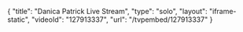 {
    "title": "Danica Patrick Live Stream",
    "type": "solo",
    "layout": "iframe-static",
    "videoId": "127913337",
    "url": "\/tvpembed\/127913337"
}
